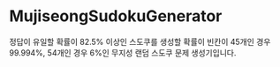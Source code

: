 # MujiseongSudokuGenerator
정답이 유일할 확률이 82.5% 이상인 스도쿠를 생성할 확률이 빈칸이 45개인 경우 99.994%, 54개인 경우 6%인 무지성 랜덤 스도쿠 문제 생성기입니다.
